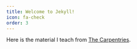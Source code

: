```yaml
---
title: Welcome to Jekyll!
icon: fa-check
order: 3
---
```


Here is the material I teach from [The Carpentries](https://software-carpentry.org/lessons/). 
